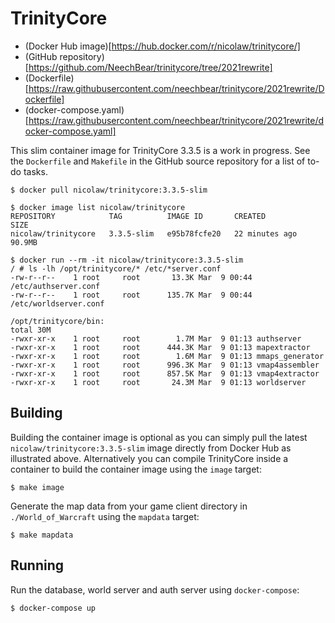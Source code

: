 # TrinityCore

* (Docker Hub image)[https://hub.docker.com/r/nicolaw/trinitycore/]
* (GitHub repository)[https://github.com/NeechBear/trinitycore/tree/2021rewrite]
* (Dockerfile)[https://raw.githubusercontent.com/neechbear/trinitycore/2021rewrite/Dockerfile]
* (docker-compose.yaml)[https://raw.githubusercontent.com/neechbear/trinitycore/2021rewrite/docker-compose.yaml]

This slim container image for TrinityCore 3.3.5 is a work in progress. See the
`Dockerfile` and `Makefile` in the GitHub source repository for a list of to-do
tasks.

    $ docker pull nicolaw/trinitycore:3.3.5-slim
    
    $ docker image list nicolaw/trinitycore
    REPOSITORY            TAG          IMAGE ID       CREATED          SIZE
    nicolaw/trinitycore   3.3.5-slim   e95b78fcfe20   22 minutes ago   90.9MB
    
    $ docker run --rm -it nicolaw/trinitycore:3.3.5-slim
    / # ls -lh /opt/trinitycore/* /etc/*server.conf
    -rw-r--r--    1 root     root       13.3K Mar  9 00:44 /etc/authserver.conf
    -rw-r--r--    1 root     root      135.7K Mar  9 00:44 /etc/worldserver.conf
    
    /opt/trinitycore/bin:
    total 30M    
    -rwxr-xr-x    1 root     root        1.7M Mar  9 01:13 authserver
    -rwxr-xr-x    1 root     root      444.3K Mar  9 01:13 mapextractor
    -rwxr-xr-x    1 root     root        1.6M Mar  9 01:13 mmaps_generator
    -rwxr-xr-x    1 root     root      996.3K Mar  9 01:13 vmap4assembler
    -rwxr-xr-x    1 root     root      857.5K Mar  9 01:13 vmap4extractor
    -rwxr-xr-x    1 root     root       24.3M Mar  9 01:13 worldserver

## Building

Building the container image is optional as you can simply pull the latest
`nicolaw/trinitycore:3.3.5-slim` image directly from Docker Hub as illustrated
above. Alternatively you can compile TrinityCore inside a container to build
the container image using the `image` target:

    $ make image

Generate the map data from your game client directory in `./World_of_Warcraft`
using the `mapdata` target:

    $ make mapdata

## Running

Run the database, world server and auth server using `docker-compose`:

    $ docker-compose up

